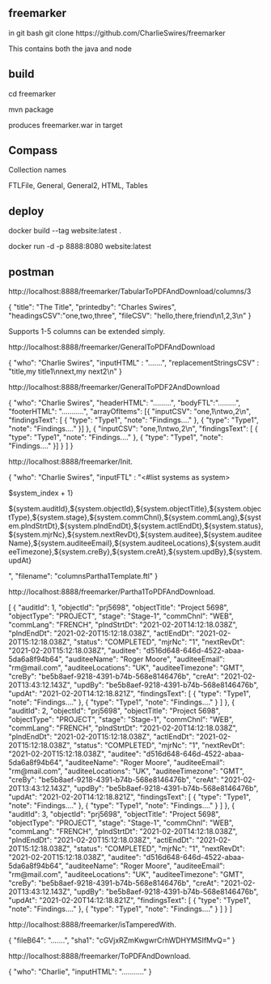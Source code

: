 freemarker
----------
<p>in git bash
git clone https://github.com/CharlieSwires/freemarker</p>

<p>This contains both the java and node</p>

build
-----
<p>cd freemarker</p>
<p>mvn package</p>

<p>produces freemarker.war in target</p>

Compass
-------
<p>Collection names</p>
FTLFile, General, General2, HTML, Tables

deploy
------
<p>docker build --tag website:latest .</p>
<p>docker run -d -p 8888:8080 website:latest</p>


postman
-------
<p>http://localhost:8888/freemarker/TabularToPDFAndDownload/columns/3</p>
{
    "title": "The Title",
    "printedby": "Charles Swires",
   "headingsCSV":"one,two,three",
    "fileCSV": "hello,there,friend\n1,2,3\n"
 }
<p>Supports 1-5 columns can be extended simply.</p>

<p>http://localhost:8888/freemarker/GeneralToPDFAndDownload</p>
{
    "who": "Charlie Swires",
    "inputHTML" : ".......",
    "replacementStringsCSV" : "title,my title1\nnext,my next2\n"
}

<p>http://localhost:8888/freemarker/GeneralToPDF2AndDownload</p>
{
    "who": "Charlie Swires",
"headerHTML": ".........",
"bodyFTL":".........",
"footerHTML": "...........",
"arrayOfItems": [{
"inputCSV": "one,1\ntwo,2\n",
"findingsText": [
{
"type": "Type1",
"note": "Findings...."
},
{
"type": "Type1",
"note": "Findings...."
}]
},
{
"inputCSV": "one,1\ntwo,2\n",
"findingsText": [
{
"type": "Type1",
"note": "Findings...."
},
{
"type": "Type1",
"note": "Findings...."
}]
}
]
}

<p>http://localhost:8888/freemarker/Init.</p>
{
"who": "Charlie Swires",
    "inputFTL" : "<html><head><title>Charlie's Magic</title></head><body><#list systems as system><p>$system_index + 1}</p><p>${system.auditId},${system.objectId},${system.objectTitle},${system.objectType},${system.stage},${system.commChnl},${system.commLang},${system.plndStrtDt},${system.plndEndDt},${system.actlEndDt},${system.status},${system.mjrNc},${system.nextRevDt},${system.auditee},${system.auditeeName},${system.auditeeEmail},${system.auditeeLocations},${system.auditeeTimezone},${system.creBy},${system.creAt},${system.updBy},${system.updAt}</p></#list></body></html>",
"filename": "columnsPartha1Template.ftl"
}

<p>http://localhost:8888/freemarker/Partha1ToPDFAndDownload.</p>
[
  {
    "auditId": 1,
    "objectId": "prj5698",
    "objectTitle": "Project 5698",
    "objectType": "PROJECT",
    "stage": "Stage-1",
    "commChnl": "WEB",
    "commLang": "FRENCH",
    "plndStrtDt": "2021-02-20T14:12:18.038Z",
    "plndEndDt": "2021-02-20T15:12:18.038Z",
    "actlEndDt": "2021-02-20T15:12:18.038Z",
    "status": "COMPLETED",
    "mjrNc": "1",
    "nextRevDt": "2021-02-20T15:12:18.038Z",
    "auditee": "d516d648-646d-4522-abaa-5da6a8f94b64",
    "auditeeName": "Roger Moore",
    "auditeeEmail": "rm@mail.com",
    "auditeeLocations": "UK",
    "auditeeTimezone": "GMT",
    "creBy": "be5b8aef-9218-4391-b74b-568e8146476b",
    "creAt": "2021-02-20T13:43:12.143Z",
    "updBy": "be5b8aef-9218-4391-b74b-568e8146476b",
    "updAt": "2021-02-20T14:12:18.821Z",
    "findingsText": [
      {
        "type": "Type1",
        "note": "Findings...."
      },
      {
        "type": "Type1",
        "note": "Findings...."
      }
    ]
  },
  {
    "auditId": 2,
    "objectId": "prj5698",
    "objectTitle": "Project 5698",
    "objectType": "PROJECT",
    "stage": "Stage-1",
    "commChnl": "WEB",
    "commLang": "FRENCH",
    "plndStrtDt": "2021-02-20T14:12:18.038Z",
    "plndEndDt": "2021-02-20T15:12:18.038Z",
    "actlEndDt": "2021-02-20T15:12:18.038Z",
    "status": "COMPLETED",
    "mjrNc": "1",
    "nextRevDt": "2021-02-20T15:12:18.038Z",
    "auditee": "d516d648-646d-4522-abaa-5da6a8f94b64",
    "auditeeName": "Roger Moore",
    "auditeeEmail": "rm@mail.com",
    "auditeeLocations": "UK",
    "auditeeTimezone": "GMT",
    "creBy": "be5b8aef-9218-4391-b74b-568e8146476b",
    "creAt": "2021-02-20T13:43:12.143Z",
    "updBy": "be5b8aef-9218-4391-b74b-568e8146476b",
    "updAt": "2021-02-20T14:12:18.821Z",
    "findingsText": [
      {
        "type": "Type1",
        "note": "Findings...."
      },
      {
        "type": "Type1",
        "note": "Findings...."
      }
    ]
  },
  {
    "auditId": 3,
    "objectId": "prj5698",
    "objectTitle": "Project 5698",
    "objectType": "PROJECT",
    "stage": "Stage-1",
    "commChnl": "WEB",
    "commLang": "FRENCH",
    "plndStrtDt": "2021-02-20T14:12:18.038Z",
    "plndEndDt": "2021-02-20T15:12:18.038Z",
    "actlEndDt": "2021-02-20T15:12:18.038Z",
    "status": "COMPLETED",
    "mjrNc": "1",
    "nextRevDt": "2021-02-20T15:12:18.038Z",
    "auditee": "d516d648-646d-4522-abaa-5da6a8f94b64",
    "auditeeName": "Roger Moore",
    "auditeeEmail": "rm@mail.com",
    "auditeeLocations": "UK",
    "auditeeTimezone": "GMT",
    "creBy": "be5b8aef-9218-4391-b74b-568e8146476b",
    "creAt": "2021-02-20T13:43:12.143Z",
    "updBy": "be5b8aef-9218-4391-b74b-568e8146476b",
    "updAt": "2021-02-20T14:12:18.821Z",
    "findingsText": [
      {
        "type": "Type1",
        "note": "Findings...."
      },
      {
        "type": "Type1",
        "note": "Findings...."
      }
    ]
  }
]

<p>http://localhost:8888/freemarker/isTamperedWith.</p>
{
    "fileB64": ".......",
    "sha1": "cGVjxRZmKwgwrCrhWDHYMSIfMvQ="
}

<p>http://localhost:8888/freemarker/ToPDFAndDownload.</p>
{
    "who": "Charlie",
    "inputHTML": "..........."
}


